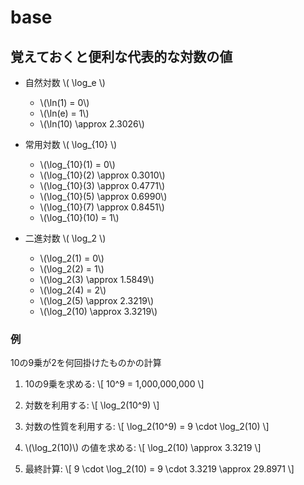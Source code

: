 # base

## 覚えておくと便利な代表的な対数の値

- 自然対数 \\( \log_e \\)
  -  \\(\ln(1) = 0\\)
  -  \\(\ln(e) = 1\\)
  -  \\(\ln(10) \approx 2.3026\\)

- 常用対数 \\( \log_{10} \\)
  - \\(\log_{10}(1) = 0\\)
  - \\(\log_{10}(2) \approx 0.3010\\)
  - \\(\log_{10}(3) \approx 0.4771\\)
  - \\(\log_{10}(5) \approx 0.6990\\)
  - \\(\log_{10}(7) \approx 0.8451\\)
  - \\(\log_{10}(10) = 1\\)

- 二進対数 \\( \log_2 \\)
  - \\(\log_2(1) = 0\\)
  - \\(\log_2(2) = 1\\)
  - \\(\log_2(3) \approx 1.5849\\)
  - \\(\log_2(4) = 2\\)
  - \\(\log_2(5) \approx 2.3219\\)
  - \\(\log_2(10) \approx 3.3219\\)

### 例
10の9乗が2を何回掛けたものかの計算

1. 10の9乗を求める:
   \\[
   10^9 = 1,000,000,000
   \\]

2. 対数を利用する:
   \\[
   \\log_2(10^9)
   \\]

3. 対数の性質を利用する:
   \\[
   \\log_2(10^9) = 9 \cdot \log_2(10)
   \\]

4. \\(\log_2(10)\\) の値を求める:
   \\[
   \\log_2(10) \approx 3.3219
   \\]

5. 最終計算:
   \\[
   9 \cdot \log_2(10) = 9 \cdot 3.3219 \approx 29.8971
   \\]
